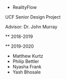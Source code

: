 * RealityFlow

UCF Senior Design Project

Advisor: Dr. John Murray

** 2018-2019

** 2019-2020
* Matthew Kurtz
* Philip Bettler
* Nyasha Frank
* Yash Bhosale
